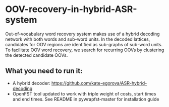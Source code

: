 # OOV-recovery-in-hybrid-ASR-system
Out-of-vocabulary word recovery system makes use of a hybrid decoding network with both words and sub-word units. In the decoded lattices, candidates for OOV regions are identified as sub-graphs of sub-word units. To facilitate OOV word recovery, we search for recurring OOVs by clustering the detected candidate OOVs.

## What you need to run it:
- A hybrid decoder: https://github.com/kate-egorova/ASR-hybrid-decoding
- OpenFST tool updated to work with triple weight of costs, start times and end times. See README in pywrapfst-master for installation guide
